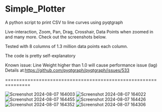 # Simple_Plotter
A python script to print CSV to line curves using pyqtgraph

Live-interaction, Zoom, Pan, Drag, Crosshair, Data Points when zoomed in and many more. Check out the screenshots below.

Tested with 8 columns of 1.3 million data points each column.

The code is pretty self-explanatory 

Known issue: Line Weight higher than 1.0 will cause performance issue (lag)
Details at:https://github.com/pyqtgraph/pyqtgraph/issues/533

===============================================================

![Screenshot 2024-08-07 164003](https://github.com/user-attachments/assets/49a9bdb0-4678-49f3-984a-8989f11b8378)
![Screenshot 2024-08-07 164022](https://github.com/user-attachments/assets/fad04b57-6d21-41b7-a2a7-c9eb510c42fc)
![Screenshot 2024-08-07 164455](https://github.com/user-attachments/assets/848836ea-614a-47d4-ab3a-d87067f84497)
![Screenshot 2024-08-07 164426](https://github.com/user-attachments/assets/18eba1fe-d58d-4473-bf89-c903bc784e29)
![Screenshot 2024-08-07 164352](https://github.com/user-attachments/assets/f609a7a7-cb97-4c7e-81c2-363ede81dc3c)
![Screenshot 2024-08-07 164306](https://github.com/user-attachments/assets/55b1b3bf-1b3c-40cf-abcc-35da9071269c)

